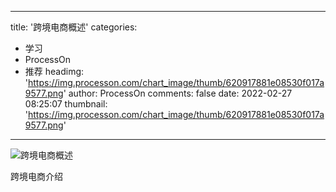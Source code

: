 
---
title: '跨境电商概述'
categories: 
 - 学习
 - ProcessOn
 - 推荐
headimg: 'https://img.processon.com/chart_image/thumb/620917881e08530f017a9577.png'
author: ProcessOn
comments: false
date: 2022-02-27 08:25:07
thumbnail: 'https://img.processon.com/chart_image/thumb/620917881e08530f017a9577.png'
---

<div>   
<img class="thumb" alt="跨境电商概述" src="https://img.processon.com/chart_image/thumb/620917881e08530f017a9577.png" referrerpolicy="no-referrer">
<p>跨境电商介绍</p>  
</div>
            